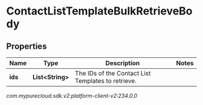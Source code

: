 # ContactListTemplateBulkRetrieveBody


## Properties

| Name | Type | Description | Notes |
| ------------ | ------------- | ------------- | ------------- |
| **ids** | **List&lt;String&gt;** | The IDs of the Contact List Templates to retrieve. |  |




_com.mypurecloud.sdk.v2:platform-client-v2:234.0.0_
